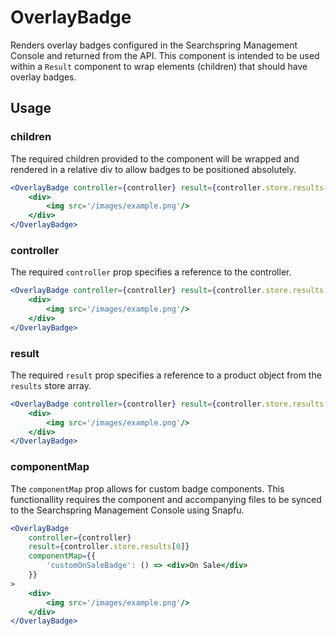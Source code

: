 # OverlayBadge

Renders overlay badges configured in the Searchspring Management Console and returned from the API. This component is intended to be used within a `Result` component to wrap elements (children) that should have overlay badges.

## Usage

### children
The required children provided to the component will be wrapped and rendered in a relative div to allow badges to be positioned absolutely. 

```jsx
<OverlayBadge controller={controller} result={controller.store.results[0]}>
    <div>
        <img src='/images/example.png'/>
    </div>
</OverlayBadge>
```

### controller
The required `controller` prop specifies a reference to the controller.

```jsx
<OverlayBadge controller={controller} result={controller.store.results[0]}>
    <div>
        <img src='/images/example.png'/>
    </div>
</OverlayBadge>
```

### result
The required `result` prop specifies a reference to a product object from the `results` store array.

```jsx
<OverlayBadge controller={controller} result={controller.store.results[0]}>
    <div>
        <img src='/images/example.png'/>
    </div>
</OverlayBadge>
```

### componentMap
The `componentMap` prop allows for custom badge components. This functionallity requires the component and accompanying files to be synced to the Searchspring Management Console using Snapfu.

```jsx
<OverlayBadge 
    controller={controller} 
    result={controller.store.results[0]}
    componentMap={{
        'customOnSaleBadge': () => <div>On Sale</div>
    }}
>
    <div>
        <img src='/images/example.png'/>
    </div>
</OverlayBadge>
```


